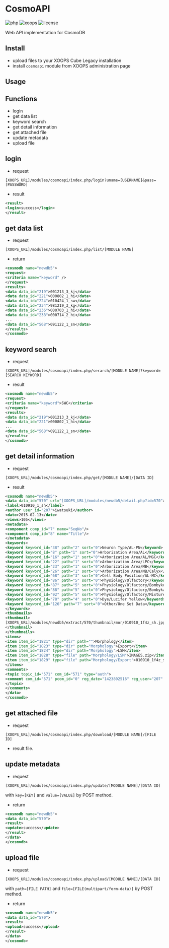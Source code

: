 # CosmoAPI
![php](https://img.shields.io/badge/PHP-5.0-blue.svg)
![xoops](https://img.shields.io/badge/XOOPS-module-green.svg)
![license](https://img.shields.io/badge/license-GPL2.0-blue.svg)

Web API implementation for CosmoDB

## Install
- upload files to your XOOPS Cube Legacy installation
- install `cosmoapi` module from XOOPS administration page

## Usage
## Functions
- login
- get data list
- keyword search
- get detail information
- get attached file
- update metadata
- upload file

## login
- request
```
[XOOPS_URL]/modules/cosmoapi/index.php/login?uname=[USERNAME]&pass=[PASSWORD]
```
- result
```xml
<result>
<login>success</login>
</result>
```

## get data list
- request
```
[XOOPS_URL]/modules/cosmoapi/index.php/list/[MODULE NAME]
```

- return
```xml
<cosmodb name="newdb5">
<request>
<criteria name="keyword" />
</request>
<results>
<data data_id="219">001213_3_kj</data>
<data data_id="221">000802_1_hi</data>
<data data_id="224">010424_1_sw</data>
<data data_id="234">981219_3_kg</data>
<data data_id="236">000703_1_hi</data>
<data data_id="238">000714_2_hi</data>
...
<data data_id="568">091122_1_sn</data>
</results>
</cosmodb>
```

## keyword search
- request
```
[XOOPS_URL]/modules/cosmoapi/index.php/serarch/[MODULE NAME]?keyword=[SEARCH KEYWORD]
```

- result
```xml
<cosmodb name="newdb5">
<request>
<criteria name="keyword">SWC</criteria>
</request>
<results>
<data data_id="219">001213_3_kj</data>
<data data_id="221">000802_1_hi</data>
...
<data data_id="568">091122_1_sn</data>
</results>
</cosmodb>
```

## get detail information
- request
```
[XOOPS_URL]/modules/cosmoapi/index.php/get/[MODULE NAME]/[DATA ID]
```

- result
```xml
<cosmodb name="newdb5">
<data data_id="570" url="[XOOPS_URL]/modules/newdb5/detail.php?id=570">
<label>010910_1_sh</label>
<author user_id="207">iwatsuki</author>
<date>2015-02-13</date>
<views>105</views>
<metadata>
<component comp_id="7" name="SeqNo"/>
<component comp_id="8" name="Title"/>
</metadata>
<keywords>
<keyword keyword_id="38" path="2" sort="0">Neuron Type/AL-PN</keyword>
<keyword keyword_id="8" path="1" sort="0">Arborization Area/AL</keyword>
<keyword keyword_id="16" path="1" sort="0">Arborization Area/AL/MGC</keyword>
<keyword keyword_id="22" path="1" sort="0">Arborization Area/LPC</keyword>
<keyword keyword_id="23" path="1" sort="0">Arborization Area/MB</keyword>
<keyword keyword_id="26" path="1" sort="0">Arborization Area/MB/Calyx</keyword>
<keyword keyword_id="68" path="3" sort="0">Cell Body Position/AL-MC</keyword>
<keyword keyword_id="86" path="5" sort="0">Physiology/Olfactory</keyword>
<keyword keyword_id="87" path="5" sort="0">Physiology/Olfactory/Bombykol</keyword>
<keyword keyword_id="88" path="5" sort="0">Physiology/Olfactory/Bombykal</keyword>
<keyword keyword_id="92" path="5" sort="0">Physiology/Olfactory/Mixture</keyword>
<keyword keyword_id="78" path="4" sort="0">Dye/Lucifer Yellow</keyword>
<keyword keyword_id="126" path="7" sort="0">Other/One Set Data</keyword>
</keywords>
<thumbnails>
<thumbnail>
[XOOPS_URL]/modules/newdb5/extract/570/thumbnail/mor/010910_1f4z_sh.jpg
</thumbnail>
</thumbnails>
<items>
<item item_id="1821" type="dir" path="">Morphology</item>
<item item_id="1823" type="dir" path="Morphology">Export</item>
<item item_id="1824" type="dir" path="Morphology">LSM</item>
<item item_id="1828" type="file" path="Morphology/LSM">IMAGES.zip</item>
<item item_id="1829" type="file" path="Morphology/Export">010910_1f4z_sh.psd</item>
</items>
<comments>
<topic topic_id="571" com_id="571" type="auth">
<comment com_id="571" pcom_id="0" reg_date="1423802516" reg_user="207" subject="Auther's Comment">BoND ID: 169 Author: Shibamoto</comment>
</topic>
</comments>
</data>
</cosmodb>
```

## get attached file
- request
```
[XOOPS_URL]/modules/cosmoapi/index.php/download/[MODULE NAME]/[FILE ID]
```

- result
file.

## update metadata
- request
```
[XOOPS_URL]/modules/cosmoapi/index.php/update/[MODULE NAME]/[DATA ID]
```
with `key=[KEY]` and `value=[VALUE]` by POST method.

- return
```xml
<cosmodb name="newdb5">
<data data_id="570">
<result>
<update>success</update>
</result>
</data>
</cosmodb>
```

## upload file
- request
```
[XOOPS_URL]/modules/cosmoapi/index.php/upload/[MODULE NAME]/[DATA ID]
```
with `path=[FILE PATH]` and `file=[FILE(multipart/form-data)]` by POST method.

- return
```xml
<cosmodb name="newdb5">
<data data_id="570">
<result>
<upload>success</upload>
</result>
</data>
</cosmodb>
```
